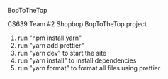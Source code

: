 BopToTheTop

CS639 Team #2 Shopbop BopToTheTop project

1) run "npm install yarn"
2) run "yarn add prettier"
3) run "yarn dev" to start the site
4) run "yarn install" to install dependencies
5) run "yarn format" to format all files using prettier
